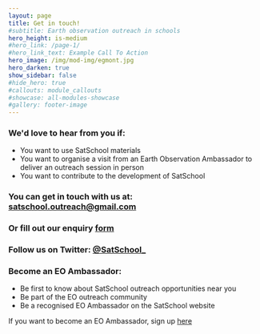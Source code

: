 ```yaml
---
layout: page
title: Get in touch!
#subtitle: Earth observation outreach in schools
hero_height: is-medium
#hero_link: /page-1/
#hero_link_text: Example Call To Action
hero_image: /img/mod-img/egmont.jpg
hero_darken: true
show_sidebar: false
#hide_hero: true
#callouts: module_callouts
#showcase: all-modules-showcase
#gallery: footer-image
---
```

### We'd love to hear from you if:

- You want to use SatSchool materials
- You want to organise a visit from an Earth Observation Ambassador to deliver an outreach session in person
- You want to contribute to the development of SatSchool

### You can get in touch with us at: [satschool.outreach@gmail.com](mailto:satschool.outreach@gmail.com)

### Or fill out our enquiry [form](https://forms.gle/umUURaTw4jBPAnZp7)

### Follow us on Twitter: [@SatSchool_](https://twitter.com/SatSchool_)

### Become an EO Ambassador:

- Be first to know about SatSchool outreach opportunities near you
- Be part of the EO outreach community 
- Be a recognised EO Ambassador on the SatSchool website

If you want to become an EO Ambassador, sign up [here](https://forms.gle/NfNE2NWGk3mvph4s6)

<br/><br/><br/><br/><br/>
